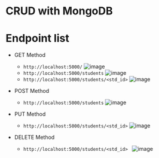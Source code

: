 # CRUD with MongoDB

# Endpoint list
- GET Method
  - ``` http://localhost:5000/ ```
    ![image](https://github.com/ikkyuuq/CRUD_MongoDB/assets/67925388/17cbdc1a-33cc-43b4-a6bf-7f99f573fd52)
  - ``` http://localhost:5000/students ```
    ![image](https://github.com/ikkyuuq/CRUD_MongoDB/assets/67925388/716d38a2-0a82-452d-8cbc-9161034093b5)
  - ``` http://localhost:5000/students/<std_id> ```
    ![image](https://github.com/ikkyuuq/CRUD_MongoDB/assets/67925388/3d898150-5c25-4599-9d99-3e9d738777d5)

- POST Method
  - ``` http://localhost:5000/students ```
    ![image](https://github.com/ikkyuuq/CRUD_MongoDB/assets/67925388/47f9e497-958c-49e4-8612-4c72bdc98bb3)

- PUT Method
  - ``` http://localhost:5000/students/<std_id> ```
    ![image](https://github.com/ikkyuuq/CRUD_MongoDB/assets/67925388/88cf7bb4-ca06-4baa-9cb8-290b1c2f3a90)

- DELETE Method
  - ``` http://localhost:5000/students/<std_id>  ```
    ![image](https://github.com/ikkyuuq/CRUD_MongoDB/assets/67925388/1f4fc0d7-5d6a-4bf1-916c-599b58be1260)
